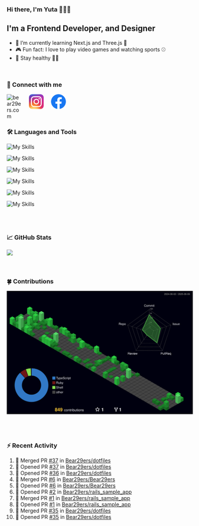 ### Hi there, I'm Yuta 🤟🏻🐻

## I'm a Frontend Developer, and Designer

- 🌱 I’m currently learning Next.js and Three.js 🤣
- 🎮 Fun fact: I love to play video games and watching sports ⚾️
- 🏃 Stay healthy 🏋🏻

<br />

### :wave: Connect with me

[<img align="left" alt="bear29ers.com" width="40px" src="https://user-images.githubusercontent.com/39920490/156489586-f125813b-e344-46d6-9306-f5786684b976.jpg" style="margin-right: 20px;" />](https://bear29ers.com)
[<img align="left" alt="Yuta Okuma | Instagram" width="40px" src="https://github.com/github/explore/blob/main/topics/instagram/instagram.png?raw=true" style="margin-right: 20px;" />](https://www.instagram.com/bear29ers/)
[<img align="left" alt="Yuta Okuma | Facebook" width="40px" src="https://github.com/github/explore/blob/main/topics/facebook/facebook.png?raw=true" style="margin-right: 20px;" />](https://www.facebook.com/bear29ers/)

<!-- [<img align="left" alt="Yuta Okuma | Wantedly" width="40px" src="https://user-images.githubusercontent.com/39920490/156489528-fdc520d6-10f1-43b6-8bf8-fadf8dcf1a90.jpg" style="margin-right: 20px;" />](https://www.wantedly.com/id/yuta_okuma_b) -->

<br />
<br />
<br />
<br />

### :hammer_and_wrench: Languages and Tools

![My Skills](https://skillicons.dev/icons?i=html,css,sass,bootstrap,tailwind,js,ts,jquery,threejs,react)

![My Skills](https://skillicons.dev/icons?i=styledcomponents,emotion,materialui,nextjs,vercel,vue,nuxt,pinia,nodejs,express)

![My Skills](https://skillicons.dev/icons?i=webpack,vite,jest,vitest,babel,regex,npm,pnpm,php,laravel)

![My Skills](https://skillicons.dev/icons?i=mysql,sqlite,docker,git,github,githubactions,aws,firebase,vim,neovim)

![My Skills](https://skillicons.dev/icons?i=linux,bash,lua,markdown,svg,webstorm,vscode,atom,figma,xd)

![My Skills](https://skillicons.dev/icons?i=ps,ai,pr,ae,postman,sentry,codepen,stackoverflow,discord,apple)

<br />
<br />

### :chart_with_upwards_trend: GitHub Stats

<div style="display: flex;">
    <a href="https://github.com/Bear29ers">
        <img height="220px;" src="https://github-readme-stats-yuta-okumas-projects.vercel.app/api?username=Bear29ers&show_icons=true&theme=bear">
    </a>
</div>

<br />
<br />

### :four_leaf_clover: Contributions

![](./profile-3d-contrib/profile-night-green.svg)

<br />
<br />

### :zap: Recent Activity

<!--START_SECTION:activity-->

1. 🎉 Merged PR [#37](https://github.com/Bear29ers/dotfiles/pull/37) in [Bear29ers/dotfiles](https://github.com/Bear29ers/dotfiles)
2. 💪 Opened PR [#37](https://github.com/Bear29ers/dotfiles/pull/37) in [Bear29ers/dotfiles](https://github.com/Bear29ers/dotfiles)
3. 💪 Opened PR [#36](https://github.com/Bear29ers/dotfiles/pull/36) in [Bear29ers/dotfiles](https://github.com/Bear29ers/dotfiles)
4. 🎉 Merged PR [#6](https://github.com/Bear29ers/Bear29ers/pull/6) in [Bear29ers/Bear29ers](https://github.com/Bear29ers/Bear29ers)
5. 💪 Opened PR [#6](https://github.com/Bear29ers/Bear29ers/pull/6) in [Bear29ers/Bear29ers](https://github.com/Bear29ers/Bear29ers)
6. 💪 Opened PR [#2](https://github.com/Bear29ers/rails_sample_app/pull/2) in [Bear29ers/rails_sample_app](https://github.com/Bear29ers/rails_sample_app)
7. 🎉 Merged PR [#1](https://github.com/Bear29ers/rails_sample_app/pull/1) in [Bear29ers/rails_sample_app](https://github.com/Bear29ers/rails_sample_app)
8. 💪 Opened PR [#1](https://github.com/Bear29ers/rails_sample_app/pull/1) in [Bear29ers/rails_sample_app](https://github.com/Bear29ers/rails_sample_app)
9. 🎉 Merged PR [#35](https://github.com/Bear29ers/dotfiles/pull/35) in [Bear29ers/dotfiles](https://github.com/Bear29ers/dotfiles)
10. 💪 Opened PR [#35](https://github.com/Bear29ers/dotfiles/pull/35) in [Bear29ers/dotfiles](https://github.com/Bear29ers/dotfiles)

<!--END_SECTION:activity-->
